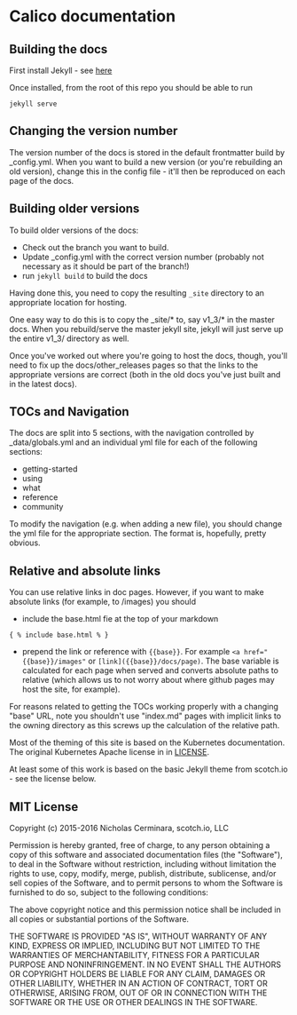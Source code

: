 ---
---
# Calico documentation


## Building the docs

First install Jekyll - see [here](https://jekyllrb.com/)

Once installed, from the root of this repo you should be able to run 

```
jekyll serve
```

## Changing the version number

The version number of the docs is stored in the default frontmatter build by _config.yml.  When you want to build a new version (or you're rebuilding an old version), change this in the config file - it'll then be reproduced on each page of the docs.

## Building older versions

To build older versions of the docs:

-  Check out the branch you want to build.
-  Update _config.yml with the correct version number (probably not necessary as it should be part of the branch!)
-  run `jekyll build` to build the docs


Having done this, you need to copy the resulting `_site` directory to an appropriate location for hosting.  

One easy way to do this is to copy the _site/* to, say v1_3/* in the master docs.  When you rebuild/serve the master jekyll site, jekyll will just serve up the entire v1_3/ directory as well.

Once you've worked out where you're going to host the docs, though, you'll need to fix up the docs/other_releases pages so that the links to the appropriate versions are correct (both in the old docs you've just built and in the latest docs).

## TOCs and Navigation
The docs are split into 5 sections, with the navigation controlled by _data/globals.yml and an individual yml file for each of the following sections:

- getting-started
- using
- what
- reference
- community

To modify the navigation (e.g. when adding a new file), you should change the yml file for the appropriate section.  The format is, hopefully, pretty obvious.

## Relative and absolute links

You can use relative links in doc pages.  However, if you want to make absolute links (for example, to /images) you should 

- include the base.html fie at the top of your markdown

```
{ % include base.html % }
```

- prepend the link or reference with `{{base}}`.  For example `<a href="{{base}}/images"` or `[link]({{base}}/docs/page)`.  The base variable is calculated for each page when served and converts absolute paths to relative (which allows us to not worry about where github pages may host the site, for example).

For reasons related to getting the TOCs working properly with a changing "base" URL, note you shouldn't use "index.md" pages with implicit links to the owning directory as this screws up the calculation of the relative path.


Most of the theming of this site is based on the Kubernetes documentation.  The original Kubernetes Apache license in in [LICENSE](LICENSE).

At least some of this work is based on the basic Jekyll theme from scotch.io - see the license below.

## MIT License

Copyright (c) 2015-2016 Nicholas Cerminara, scotch.io, LLC

Permission is hereby granted, free of charge, to any person obtaining a copy of this software and associated documentation files (the "Software"), to deal in the Software without restriction, including without limitation the rights to use, copy, modify, merge, publish, distribute, sublicense, and/or sell copies of the Software, and to permit persons to whom the Software is furnished to do so, subject to the following conditions:

The above copyright notice and this permission notice shall be included in all copies or substantial portions of the Software.

THE SOFTWARE IS PROVIDED "AS IS", WITHOUT WARRANTY OF ANY KIND, EXPRESS OR IMPLIED, INCLUDING BUT NOT LIMITED TO THE WARRANTIES OF MERCHANTABILITY, FITNESS FOR A PARTICULAR PURPOSE AND NONINFRINGEMENT. IN NO EVENT SHALL THE AUTHORS OR COPYRIGHT HOLDERS BE LIABLE FOR ANY CLAIM, DAMAGES OR OTHER LIABILITY, WHETHER IN AN ACTION OF CONTRACT, TORT OR OTHERWISE, ARISING FROM, OUT OF OR IN CONNECTION WITH THE SOFTWARE OR THE USE OR OTHER DEALINGS IN THE SOFTWARE.






